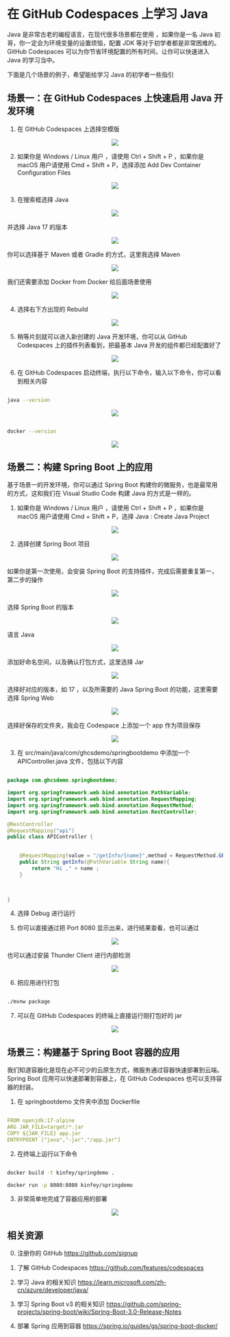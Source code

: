 # **在 GitHub Codespaces 上学习 Java**

Java 是非常古老的编程语言，在现代很多场景都在使用 ，如果你是一名 Java 初哥，你一定会为环境变量的设置烦恼，配置 JDK 等对于初学者都是非常困难的。 GitHub Codespaces 可以为你节省环境配置的所有时间，让你可以快速进入 Java 的学习当中。

下面是几个场景的例子，希望能给学习 Java 的初学者一些指引

## **场景一：在 GitHub Codespaces 上快速启用 Java 开发环境**

1. 在 GitHub Codespaces 上选择空模版 


<div style="text-align:center">
  <img src="./imgs/01/Java/00.png"/>
</div>

2. 如果你是 Windows / Linux 用户 ，请使用 Ctrl + Shift + P ，如果你是 macOS 用户请使用 Cmd + Shift + P，选择添加 Add Dev Container Configuration Files

<div style="text-align:center">
  <img src="./imgs/01/Java/01.png"/>
</div>

3. 在搜索框选择 Java

<div style="text-align:center">
  <img src="./imgs/01/Java/02.png"/>
</div>

  并选择 Java 17 的版本

<div style="text-align:center">
  <img src="./imgs/01/Java/03.png"/>
</div>

  你可以选择基于 Maven 或者 Gradle 的方式，这里我选择 Maven

<div style="text-align:center">
  <img src="./imgs/01/Java/04.png"/>
</div>

  我们还需要添加 Docker from Docker 给后面场景使用


<div style="text-align:center">
  <img src="./imgs/01/Java/041.png"/>
</div>

4. 选择右下方出现的 Rebuild 

<div style="text-align:center">
  <img src="./imgs/01/Java/05.png"/>
</div>

5. 稍等片刻就可以进入新创建的 Java 开发环境，你可以从 GitHub Codespaces 上的插件列表看到，把最基本 Java 开发的组件都已经配置好了 

<div style="text-align:center">
  <img src="./imgs/01/Java/061.png"/>
</div>

6. 在 GitHub Codespaces 启动终端，执行以下命令，输入以下命令，你可以看到相关内容

```bash

java --version

```

<div style="text-align:center">
  <img src="./imgs/01/Java/07.png"/>
</div>


```bash

docker --version

```

<div style="text-align:center">
  <img src="./imgs/01/Java/071.png"/>
</div>



## **场景二：构建 Spring Boot 上的应用**

基于场景一的开发环境，你可以通过 Spring Boot 构建你的微服务，也是最常用的方式，这和我们在 Visual Studio Code 构建 Java 的方式是一样的。

1. 如果你是 Windows / Linux 用户 ，请使用 Ctrl + Shift + P ，如果你是 macOS 用户请使用 Cmd + Shift + P，选择 Java : Create Java Project


<div style="text-align:center">
  <img src="./imgs/01/Java/09.png"/>
</div>

2. 选择创建 Spring Boot 项目

<div style="text-align:center">
  <img src="./imgs/01/Java/10.png"/>
</div>

  如果你是第一次使用，会安装 Spring Boot 的支持插件，完成后需要重复第一，第二步的操作

<div style="text-align:center">
  <img src="./imgs/01/Java/11.png"/>
</div>

  选择 Spring Boot 的版本

<div style="text-align:center">
  <img src="./imgs/01/Java/12.png"/>
</div>

  语言 Java

<div style="text-align:center">
  <img src="./imgs/01/Java/13.png"/>
</div>

  添加好命名空间，以及确认打包方式，这里选择 Jar

<div style="text-align:center">
  <img src="./imgs/01/Java/14.png"/>
</div>

  选择好对应的版本，如 17 ，以及所需要的 Java Spring Boot 的功能，这里需要选择 Spring Web

<div style="text-align:center">
  <img src="./imgs/01/Java/15.png"/>
</div>

  选择好保存的文件夹，我会在 Codespace 上添加一个 app 作为项目保存

<div style="text-align:center">
  <img src="./imgs/01/Java/16.png"/>
</div>

3. 在 src/main/java/com/ghcsdemo/springbootdemo 中添加一个 APIController.java 文件，包括以下内容


```java

package com.ghcsdemo.springbootdemo;

import org.springframework.web.bind.annotation.PathVariable;
import org.springframework.web.bind.annotation.RequestMapping;
import org.springframework.web.bind.annotation.RequestMethod;
import org.springframework.web.bind.annotation.RestController;

@RestController
@RequestMapping("api")
public class APIController {

    
    @RequestMapping(value = "/getInfo/{name}",method = RequestMethod.GET)
    public String getInfo(@PathVariable String name){
        return "Hi ," + name ;
    }


    
}

```

4. 选择 Debug 进行运行


5. 你可以直接通过把 Port 8080 显示出来，进行结果查看，也可以通过
   
<div style="text-align:center">
  <img src="./imgs/01/Java/18.png"/>
</div>

   也可以通过安装 Thunder Client 进行内部检测

<div style="text-align:center">
  <img src="./imgs/01/Java/19.png"/>
</div>

6. 把应用进行打包


```bash

./mvnw package

```

7. 可以在 GitHub Codespaces 的终端上直接运行刚打包好的 jar


<div style="text-align:center">
  <img src="./imgs/01/Java/20.png"/>
</div>



## **场景三：构建基于 Spring Boot 容器的应用**

我们知道容器化是现在必不可少的云原生方式，微服务通过容器快速部署到云端。 Spring Boot 应用可以快速部署到容器上，在 GitHub Codespaces 也可以支持容器的封装。

1. 在 springbootdemo 文件夹中添加 Dockerfile

```yml

FROM openjdk:17-alpine
ARG JAR_FILE=target/*.jar
COPY ${JAR_FILE} app.jar
ENTRYPOINT ["java","-jar","/app.jar"]

```

2. 在终端上运行以下命令


```bash

docker build -t kinfey/springdemo .

docker run -p 8080:8080 kinfey/springdemo


```

3. 非常简单地完成了容器应用的部署


<div style="text-align:center">
  <img src="./imgs/01/Java/21.png"/>
</div>

## **相关资源**


0. 注册你的 GitHub  https://github.com/signup 

1. 了解 GitHub Codespaces https://github.com/features/codespaces 

2. 学习 Java 的相关知识 https://learn.microsoft.com/zh-cn/azure/developer/java/

3. 学习 Spring Boot v3 的相关知识  https://github.com/spring-projects/spring-boot/wiki/Spring-Boot-3.0-Release-Notes

4. 部署 Spring 应用到容器 https://spring.io/guides/gs/spring-boot-docker/ 


   